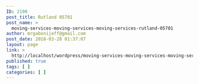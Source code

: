 ```yaml
---
ID: 2190
post_title: Rutland 05701
post_name: >
  moving-services-moving-services-moving-services-rutland-05701
author: mrgabonijeff@gmail.com
post_date: 2018-03-28 01:37:07
layout: page
link: >
  http://localhost/wordpress/moving-services-moving-services-moving-services-rutland-05701/
published: true
tags: [ ]
categories: [ ]
---
```

